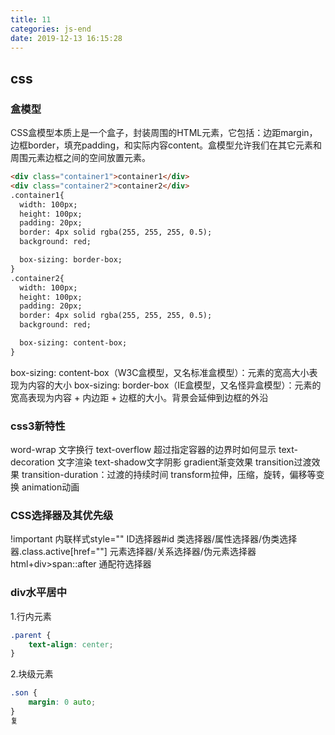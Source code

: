 ```yaml
---
title: 11
categories: js-end
date: 2019-12-13 16:15:28
---
```


## css
### 盒模型   
CSS盒模型本质上是一个盒子，封装周围的HTML元素，它包括：边距margin，边框border，填充padding，和实际内容content。盒模型允许我们在其它元素和周围元素边框之间的空间放置元素。   
```html
<div class="container1">container1</div>
<div class="container2">container2</div>
.container1{
  width: 100px;
  height: 100px;
  padding: 20px;
  border: 4px solid rgba(255, 255, 255, 0.5);
  background: red;

  box-sizing: border-box;
}
.container2{
  width: 100px;
  height: 100px;
  padding: 20px;
  border: 4px solid rgba(255, 255, 255, 0.5);
  background: red;

  box-sizing: content-box;
}
```
box-sizing: content-box（W3C盒模型，又名标准盒模型）：元素的宽高大小表现为内容的大小
box-sizing: border-box（IE盒模型，又名怪异盒模型）：元素的宽高表现为内容 + 内边距 + 边框的大小。背景会延伸到边框的外沿

### css3新特性
word-wrap 文字换行
text-overflow 超过指定容器的边界时如何显示
text-decoration 文字渲染
text-shadow文字阴影
gradient渐变效果
transition过渡效果 transition-duration：过渡的持续时间
transform拉伸，压缩，旋转，偏移等变换
animation动画   

### CSS选择器及其优先级
!important
内联样式style=""
ID选择器#id
类选择器/属性选择器/伪类选择器.class.active[href=""]
元素选择器/关系选择器/伪元素选择器html+div>span::after
通配符选择器

### div水平居中
1.行内元素
```css
.parent {
    text-align: center;
}
```
2.块级元素
```css
.son {
    margin: 0 auto;
}
复
```